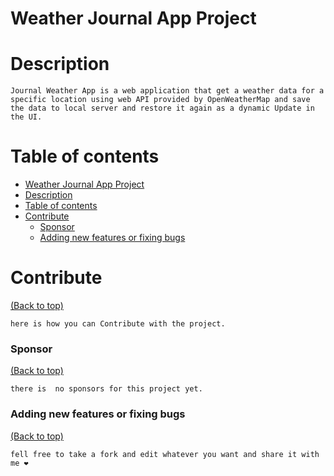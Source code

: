 # Weather Journal App Project

# Description

    Journal Weather App is a web application that get a weather data for a specific location using web API provided by OpenWeatherMap and save the data to local server and restore it again as a dynamic Update in the UI.

# Table of contents

- [Weather Journal App Project](#weather-journal-app-project)
- [Description](#description)
- [Table of contents](#table-of-contents)
- [Contribute](#contribute)
  - [Sponsor](#sponsor)
  - [Adding new features or fixing bugs](#adding-new-features-or-fixing-bugs)

# Contribute

[(Back to top)](#table-of-contents)

    here is how you can Contribute with the project.

### Sponsor

[(Back to top)](#table-of-contents)

    there is  no sponsors for this project yet.

### Adding new features or fixing bugs

[(Back to top)](#table-of-contents)

    fell free to take a fork and edit whatever you want and share it with me ❤️
